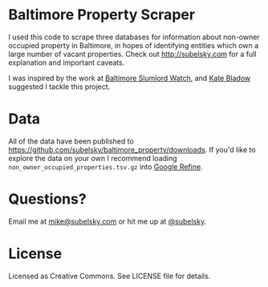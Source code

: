 Baltimore Property Scraper
==========================
I used this code to scrape three databases for information about non-owner
occupied property in Baltimore, in hopes of identifying entities which own a
large number of vacant properties. Check out http://subelsky.com for a full
explanation and important caveats.

I was inspired by the work at [Baltimore Slumlord
Watch](http://slumlordwatch.wordpress.com/), and [Kate
Bladow](http://www.linkedin.com/in/kbladow) suggested I tackle this project.

Data
====
All of the data have been published to https://github.com/subelsky/baltimore_property/downloads.
If you'd like to explore the data on your own I recommend loading `non_owner_occupied_properties.tsv.gz`
into [Google Refine](http://code.google.com/p/google-refine/).

Questions?
==========
Email me at mike@subelsky.com or hit me up at
[@subelsky](https://twitter.com/subelsky).

License
=======
Licensed as Creative Commons. See LICENSE file for details.
